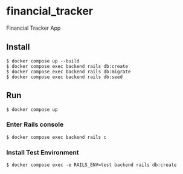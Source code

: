 # financial_tracker
Financial Tracker App

## Install
```
$ docker compose up --build
$ docker compose exec backend rails db:create
$ docker compose exec backend rails db:migrate
$ docker compose exec backend rails db:seed
```

## Run
```
$ docker compose up
```

### Enter Rails console
```
$ docker compose exec backend rails c
```

### Install Test Environment
```
$ docker compose exec -e RAILS_ENV=test backend rails db:create
```